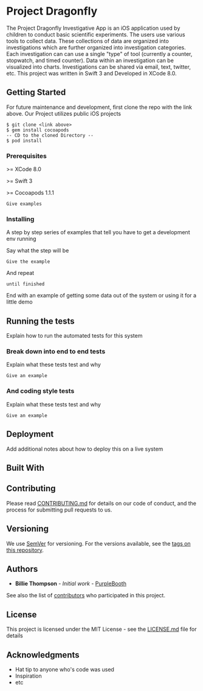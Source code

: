 # Project Dragonfly

The Project Dragonfly Investigative App is an iOS application used by children to conduct basic scientific experiments. The users  use various tools to collect data. These collections of data are organized into investigations which are further organized into investigation categories. Each investigation can can use a single "type" of tool (currently a counter, stopwatch, and timed counter). Data within an investigation can be visualized into charts. Investigations can be shared via email, text, twitter, etc. This project was written in Swift 3 and Developed in XCode 8.0. 

## Getting Started

For future maintenance and development, first clone the repo with the link above. Our Project utilizes public iOS projects 

```
$ git clone <link above>
$ gem install cocoapods
-- CD to the cloned Directory -- 
$ pod install
```

### Prerequisites

\>= XCode 8.0

\>= Swift 3

\>= Cocoapods 1.1.1

```
Give examples
```

### Installing

A step by step series of examples that tell you have to get a development env running

Say what the step will be

```
Give the example
```

And repeat

```
until finished
```

End with an example of getting some data out of the system or using it for a little demo

## Running the tests

Explain how to run the automated tests for this system

### Break down into end to end tests

Explain what these tests test and why

```
Give an example
```

### And coding style tests

Explain what these tests test and why

```
Give an example
```

## Deployment

Add additional notes about how to deploy this on a live system

## Built With


## Contributing

Please read [CONTRIBUTING.md](https://gist.github.com/PurpleBooth/b24679402957c63ec426) for details on our code of conduct, and the process for submitting pull requests to us.

## Versioning

We use [SemVer](http://semver.org/) for versioning. For the versions available, see the [tags on this repository](https://github.com/your/project/tags). 

## Authors

* **Billie Thompson** - *Initial work* - [PurpleBooth](https://github.com/PurpleBooth)

See also the list of [contributors](https://github.com/your/project/contributors) who participated in this project.

## License

This project is licensed under the MIT License - see the [LICENSE.md](LICENSE.md) file for details

## Acknowledgments

* Hat tip to anyone who's code was used
* Inspiration
* etc
